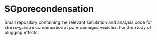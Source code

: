 # SGporecondensation
Small repository containing the relevant simulation and analysis code for stress-granule condensation at pore damaged vesicles. For the study of plugging effects.
